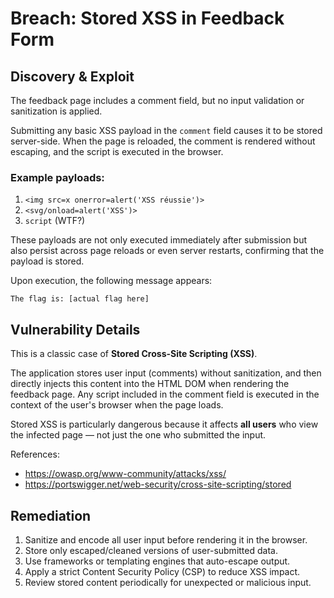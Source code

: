# Breach: Stored XSS in Feedback Form

## Discovery & Exploit

The feedback page includes a comment field, but no input validation or sanitization is applied.

Submitting any basic XSS payload in the `comment` field causes it to be stored server-side. When the page is reloaded, the comment is rendered without escaping, and the script is executed in the browser.

### Example payloads:

1. `<img src=x onerror=alert('XSS réussie')>`
2. `<svg/onload=alert('XSS')>`
3. `script` (WTF?)

These payloads are not only executed immediately after submission but also persist across page reloads or even server restarts, confirming that the payload is stored.

Upon execution, the following message appears:

``The flag is: [actual flag here]``

## Vulnerability Details

This is a classic case of **Stored Cross-Site Scripting (XSS)**.

The application stores user input (comments) without sanitization, and then directly injects this content into the HTML DOM when rendering the feedback page. Any script included in the comment field is executed in the context of the user's browser when the page loads.

Stored XSS is particularly dangerous because it affects **all users** who view the infected page — not just the one who submitted the input.

References:

- https://owasp.org/www-community/attacks/xss/
- https://portswigger.net/web-security/cross-site-scripting/stored

## Remediation

1. Sanitize and encode all user input before rendering it in the browser.
2. Store only escaped/cleaned versions of user-submitted data.
3. Use frameworks or templating engines that auto-escape output.
4. Apply a strict Content Security Policy (CSP) to reduce XSS impact.
5. Review stored content periodically for unexpected or malicious input.